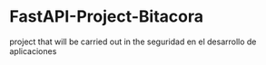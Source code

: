 # FastAPI-Project-Bitacora
project that will be carried out in the seguridad en el desarrollo de aplicaciones
